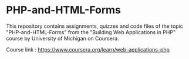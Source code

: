 # PHP-and-HTML-Forms

This repository contains assignments, quizzes and code files of the topic "PHP-and-HTML-Forms" from the "Building Web Applications in PHP" course by University of Michigan on Coursera.

Course link : https://www.coursera.org/learn/web-applications-php
